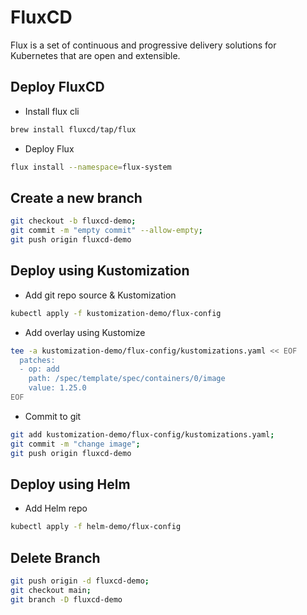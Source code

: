 # FluxCD

Flux is a set of continuous and progressive delivery solutions for Kubernetes that are open and extensible.

## Deploy FluxCD

- Install flux cli

``` bash
brew install fluxcd/tap/flux
```

- Deploy Flux

``` bash
flux install --namespace=flux-system
```

## Create a new branch

``` bash
git checkout -b fluxcd-demo;
git commit -m "empty commit" --allow-empty;
git push origin fluxcd-demo
```

## Deploy using Kustomization

- Add git repo source & Kustomization

``` bash
kubectl apply -f kustomization-demo/flux-config
```

- Add overlay using Kustomize

``` bash
tee -a kustomization-demo/flux-config/kustomizations.yaml << EOF
  patches:
  - op: add
    path: /spec/template/spec/containers/0/image
    value: 1.25.0
EOF
```

- Commit to git

``` bash
git add kustomization-demo/flux-config/kustomizations.yaml;
git commit -m "change image";
git push origin fluxcd-demo
```

## Deploy using Helm

- Add Helm repo

``` bash
kubectl apply -f helm-demo/flux-config
```

## Delete Branch

``` bash
git push origin -d fluxcd-demo;
git checkout main;
git branch -D fluxcd-demo
```

